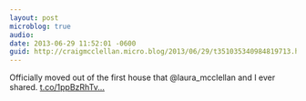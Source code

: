 ```yaml
---
layout: post
microblog: true
audio: 
date: 2013-06-29 11:52:01 -0600
guid: http://craigmcclellan.micro.blog/2013/06/29/t351035340984819713.html
---
```

Officially moved out of the first house that @laura_mcclellan and I ever shared. [t.co/1ppBzRhTv...](https://t.co/1ppBzRhTvT)
